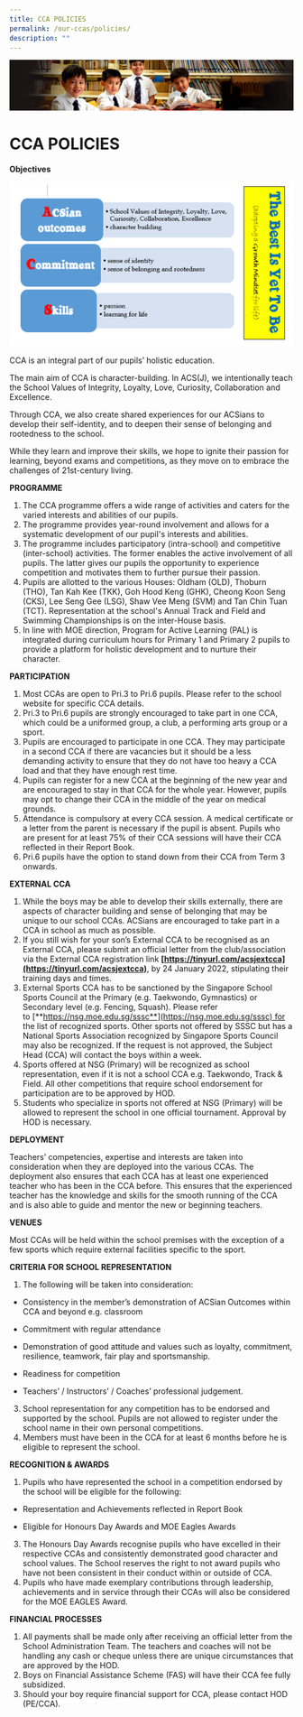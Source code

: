 ```yaml
---
title: CCA POLICIES
permalink: /our-ccas/policies/
description: ""
---
```

![](/images/Sub-banner1.jpg)

CCA POLICIES
============

**Objectives**

![](/images/Sports08.png)

CCA is an integral part of our pupils’ holistic education.  
  
The main aim of CCA is character-building. In ACS(J), we intentionally teach the School Values of Integrity, Loyalty, Love, Curiosity, Collaboration and Excellence.  
  
Through CCA, we also create shared experiences for our ACSians to develop their self-identity, and to deepen their sense of belonging and rootedness to the school.  
  
While they learn and improve their skills, we hope to ignite their passion for learning, beyond exams and competitions, as they move on to embrace the challenges of 21st-century living.  
  
**PROGRAMME**  
  

1.  The CCA programme offers a wide range of activities and caters for the varied interests and abilities of our pupils.
2.  The programme provides year-round involvement and allows for a systematic development of our pupil's interests and abilities.
3.  The programme includes participatory (intra-school) and competitive (inter-school) activities. The former enables the active involvement of all pupils. The latter gives our pupils the opportunity to experience competition and motivates them to further pursue their passion.
4.  Pupils are allotted to the various Houses: Oldham (OLD), Thoburn (THO), Tan Kah Kee (TKK), Goh Hood Keng (GHK), Cheong Koon Seng (CKS), Lee Seng Gee (LSG), Shaw Vee Meng (SVM) and Tan Chin Tuan (TCT). Representation at the school's Annual Track and Field and Swimming Championships is on the inter-House basis.
5.  In line with MOE direction, Program for Active Learning (PAL) is integrated during curriculum hours for Primary 1 and Primary 2 pupils to provide a platform for holistic development and to nurture their character.

  
**PARTICIPATION**  

1.  Most CCAs are open to Pri.3 to Pri.6 pupils. Please refer to the school website for specific CCA details.
2.  Pri.3 to Pri.6 pupils are strongly encouraged to take part in one CCA, which could be a uniformed group, a club, a performing arts group or a sport.
3.  Pupils are encouraged to participate in one CCA. They may participate in a second CCA if there are vacancies but it should be a less demanding activity to ensure that they do not have too heavy a CCA load and that they have enough rest time.
4.  Pupils can register for a new CCA at the beginning of the new year and are encouraged to stay in that CCA for the whole year. However, pupils may opt to change their CCA in the middle of the year on medical grounds.
5.  Attendance is compulsory at every CCA session. A medical certificate or a letter from the parent is necessary if the pupil is absent. Pupils who are present for at least 75% of their CCA sessions will have their CCA reflected in their Report Book.
6.  Pri.6 pupils have the option to stand down from their CCA from Term 3 onwards.

  

**EXTERNAL CCA**

  

1.  While the boys may be able to develop their skills externally, there are aspects of character building and sense of belonging that may be unique to our school CCAs. ACSians are encouraged to take part in a CCA in school as much as possible.
2.  If you still wish for your son’s External CCA to be recognised as an External CCA, please submit an official letter from the club/association via the External CCA registration link **[https://tinyurl.com/acsjextcca](https://tinyurl.com/acsjextcca)**, by 24 January 2022, stipulating their training days and times.
3.  External Sports CCA has to be sanctioned by the Singapore School Sports Council at the Primary (e.g. Taekwondo, Gymnastics) or Secondary level (e.g. Fencing, Squash). Please refer to [**https://nsg.moe.edu.sg/sssc**](https://nsg.moe.edu.sg/sssc) for the list of recognized sports. Other sports not offered by SSSC but has a National Sports Association recognized by Singapore Sports Council may also be recognized. If the request is not approved, the Subject Head (CCA) will contact the boys within a week.
4.  Sports offered at NSG (Primary) will be recognized as school representation, even if it is not a school CCA e.g. Taekwondo, Track & Field. All other competitions that require school endorsement for participation are to be approved by HOD.
5.  Students who specialize in sports not offered at NSG (Primary) will be allowed to represent the school in one official tournament. Approval by HOD is necessary.

  

**DEPLOYMENT**

Teachers’ competencies, expertise and interests are taken into consideration when they are deployed into the various CCAs. The deployment also ensures that each CCA has at least one experienced teacher who has been in the CCA before. This ensures that the experienced teacher has the knowledge and skills for the smooth running of the CCA and is also able to guide and mentor the new or beginning teachers.  
  
**VENUES**

Most CCAs will be held within the school premises with the exception of a few sports which require external facilities specific to the sport.  
  
**CRITERIA FOR SCHOOL REPRESENTATION**  

1.  The following will be taken into consideration:

*   Consistency in the member’s demonstration of ACSian Outcomes within CCA and beyond e.g. classroom  
    
*   Commitment with regular attendance  
    
*   Demonstration of good attitude and values such as loyalty, commitment, resilience, teamwork, fair play and sportsmanship.  
    
*   Readiness for competition
*   Teachers’ / Instructors’ / Coaches’ professional judgement.

3.  School representation for any competition has to be endorsed and supported by the school. Pupils are not allowed to register under the school name in their own personal competitions.
4.  Members must have been in the CCA for at least 6 months before he is eligible to represent the school.

  

**RECOGNITION & AWARDS**  

1.  Pupils who have represented the school in a competition endorsed by the school will be eligible for the following:

*   Representation and Achievements reflected in Report Book  
    
*   Eligible for Honours Day Awards and MOE Eagles Awards  
    

3.  The Honours Day Awards recognise pupils who have excelled in their respective CCAs and consistently demonstrated good character and school values. The School reserves the right to not award pupils who have not been consistent in their conduct within or outside of CCA.
4.  Pupils who have made exemplary contributions through leadership, achievements and in service through their CCAs will also be considered for the MOE EAGLES Award.

  
**FINANCIAL PROCESSES**  

1.  All payments shall be made only after receiving an official letter from the School Administration Team. The teachers and coaches will not be handling any cash or cheque unless there are unique circumstances that are approved by the HOD.
2.  Boys on Financial Assistance Scheme (FAS) will have their CCA fee fully subsidized.
3.  Should your boy require financial support for CCA, please contact HOD (PE/CCA).